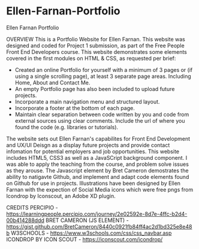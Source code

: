 # Ellen-Farnan-Portfolio
Ellen Farnan Portfolio

OVERVIEW
This is a Portfolio Website for Ellen Farnan. This website was designed and coded for Project 1 submission, as part of the Free People Front End Developers course. This website demonstrates some elements covered in the first modules on HTML & CSS, as requested per brief: 

-	Created an online Portfolio for yourself with a minimum of 3 pages or (if using a 
single scrolling page), at least 3 separate page areas.	Including Home, About and Contact Me. 
- An empty Portfolio page has also been included to upload future projects.
-	Incorporate a main navigation menu and structured layout.
-	Incorporate a footer at the bottom of each page. 
-	Maintain clear separation between code written by you and code from external sources using clear comments. Include the url of where you found the code (e.g. libraries or tutorials). 

The website sets out Ellen Farnan's capabilites for Front End Development and UX/UI Deisgn as a display future projects and provide contact infomation for potential employers and job opportunities.
This website includes HTML5, CSS3 as well as a JavaSCript background component. 
I was able to apply the teaching from the course, and problem solve issues as they arouse. 
The Javascript element by Bret Cameron demostrates the ability to natigavte Github, and implement and adapt code elements found on Github for use in projects.
Illustrations have been designed by Ellen Farnan with the expection of Social Media icons which were free pngs from Icondrop by Iconscout, an Adobe XD plugin.

CREDITS
PERCIPIO - https://learningpeople.percipio.com/journey/2e02592e-8d7e-4ffc-b2d4-00b414288ddd
BRET CAMERON (JS ELEMENT) -  https://gist.github.com/BretCameron/8440c0921fb84ff4ac2d1bd325e8e48b 
W3SCHOOLS - https://www.w3schools.com/css/css_navbar.asp
ICONDROP BY ICON SCOUT - https://iconscout.com/icondrop/
